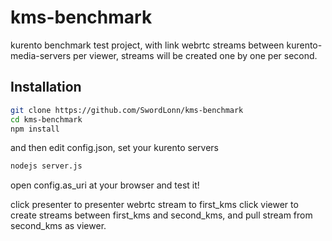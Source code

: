 
kms-benchmark
=============

 kurento benchmark test project, with link webrtc streams between 
 kurento-media-servers per viewer, streams will be created one by
 one per second.

## Installation 

```bash
git clone https://github.com/SwordLonn/kms-benchmark
cd kms-benchmark
npm install
```

and then edit config.json, set your kurento servers

```bash
nodejs server.js
```

open config.as_uri at your browser and test it!

click presenter to presenter webrtc stream to first_kms
click viewer to create streams between first_kms and 
second_kms, and pull stream from second_kms as viewer.
